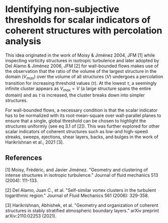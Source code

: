 # Identifying non-subjective thresholds for scalar indicators of coherent structures with percolation analysis

This idea originated in the work of Moisy & Jiménez 2004, JFM [1] while inspecting vorticity structures in isotropic turbulence and later adopted by Del Alamo & Jiménez 2006, JFM [2] for wall-bounded flows makes use of the observation that the ratio of the volume of the largest structure in the domain ($V_{max}$) over the volume of all structures ($V$) undergoes a percolation transition for increasing threshold values ($\tau$). At the lowest $\tau$, a seemingly infinite cluster appears as $V_{max} = V$ (a large structure spans the entire domain) and as $\tau$ is increased, the cluster breaks down into simpler structures. 

For wall-bounded flows, a necessary condition is that the scalar indicator has to be normalized with its root-mean-square over wall-parallel planes to ensure that a single, global threshold can be chosen to highlight the structures uniformly (see eq 3.1 of [2]). This was further explored for other scalar indicators of coherent structures such as low-and high-speed streaks, sweeps, ejections, shear layers, backs, and bulges in the work of Harikrishnan et al., 2021 [3].

## References

[1] Moisy, Frédéric, and Javier Jiménez. "Geometry and clustering of intense structures in isotropic turbulence." Journal of fluid mechanics 513 (2004): 111-133.

[2] Del Alamo, Juan C., et al. "Self-similar vortex clusters in the turbulent logarithmic region." Journal of Fluid Mechanics 561 (2006): 329-358.

[3] Harikrishnan, Abhishek, et al. "Geometry and organization of coherent structures in stably stratified atmospheric boundary layers." arXiv preprint arXiv:2110.02253 (2021).
